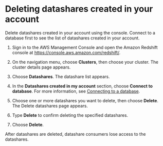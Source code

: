 # Deleting datashares created in your account<a name="delete-datashare-console"></a>

Delete datashares created in your account using the console\. Connect to a database first to see the list of datashares created in your account\.

1. Sign in to the AWS Management Console and open the Amazon Redshift console at [https://console\.aws\.amazon\.com/redshift/](https://console.aws.amazon.com/redshift/)\.

1. On the navigation menu, choose **Clusters**, then choose your cluster\. The cluster details page appears\.

1. Choose **Datashares**\. The datashare list appears\.

1. In the **Datashares created in my account** section, choose **Connect to database**\. For more information, see [Connecting to a database](connect-database-console.md)\.

1. Choose one or more datashares you want to delete, then choose **Delete**\. The Delete datashares page appears\.

1. Type **Delete** to confirm deleting the specified datashares\.

1. Choose **Delete**\.

After datashares are deleted, datashare consumers lose access to the datashares\.